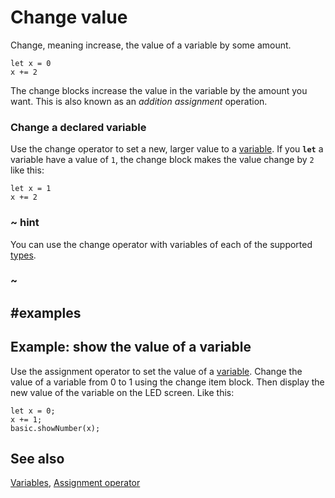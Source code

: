 # Change value

Change, meaning increase, the value of a variable by some amount.

```block
let x = 0
x += 2
```
The change blocks increase the value in the variable by the amount you want. This is also
known as an _addition assignment_ operation.

### Change a declared variable

Use the change operator to set a new, larger value to a [variable](/blocks/variables/var).
If you **`let`** a variable have a value of `1`, the change block makes the value change
by `2` like this:

```block
let x = 1
x += 2
```
### ~ hint
You can use the change operator with variables of each of the supported [types](/types).
### ~

##  #examples

## Example: show the value of a variable

Use the assignment operator to set the value of a [variable](/blocks/variables/var). Change the value of a variable from 0 to 1 using the change item block. Then display the new value of the variable on the LED screen. Like this:

```blocks
let x = 0;
x += 1;
basic.showNumber(x);
```

## See also

[Variables](/blocks/variables/var), [Assignment operator](/blocks/variables/assign)
